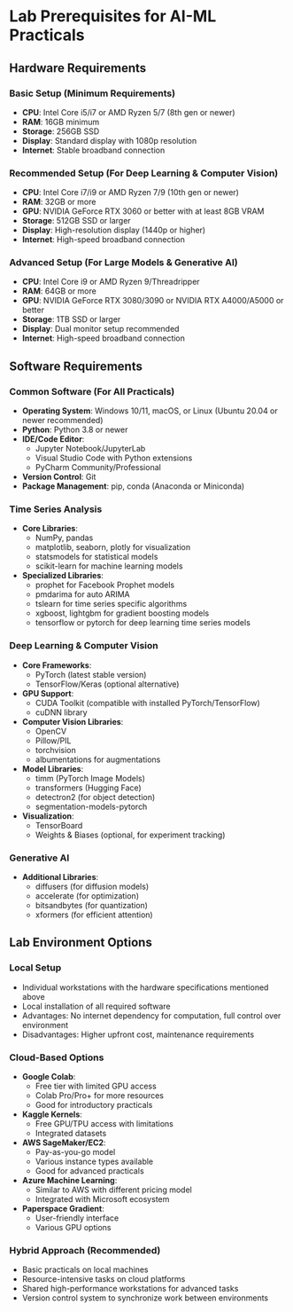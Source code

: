 # Lab Prerequisites for AI-ML Practicals

## Hardware Requirements

### Basic Setup (Minimum Requirements)
- **CPU**: Intel Core i5/i7 or AMD Ryzen 5/7 (8th gen or newer)
- **RAM**: 16GB minimum
- **Storage**: 256GB SSD
- **Display**: Standard display with 1080p resolution
- **Internet**: Stable broadband connection

### Recommended Setup (For Deep Learning & Computer Vision)
- **CPU**: Intel Core i7/i9 or AMD Ryzen 7/9 (10th gen or newer)
- **RAM**: 32GB or more
- **GPU**: NVIDIA GeForce RTX 3060 or better with at least 8GB VRAM
- **Storage**: 512GB SSD or larger
- **Display**: High-resolution display (1440p or higher)
- **Internet**: High-speed broadband connection

### Advanced Setup (For Large Models & Generative AI)
- **CPU**: Intel Core i9 or AMD Ryzen 9/Threadripper
- **RAM**: 64GB or more
- **GPU**: NVIDIA GeForce RTX 3080/3090 or NVIDIA RTX A4000/A5000 or better
- **Storage**: 1TB SSD or larger
- **Display**: Dual monitor setup recommended
- **Internet**: High-speed broadband connection

## Software Requirements

### Common Software (For All Practicals)
- **Operating System**: Windows 10/11, macOS, or Linux (Ubuntu 20.04 or newer recommended)
- **Python**: Python 3.8 or newer
- **IDE/Code Editor**: 
  - Jupyter Notebook/JupyterLab
  - Visual Studio Code with Python extensions
  - PyCharm Community/Professional
- **Version Control**: Git
- **Package Management**: pip, conda (Anaconda or Miniconda)

### Time Series Analysis
- **Core Libraries**:
  - NumPy, pandas
  - matplotlib, seaborn, plotly for visualization
  - statsmodels for statistical models
  - scikit-learn for machine learning models
- **Specialized Libraries**:
  - prophet for Facebook Prophet models
  - pmdarima for auto ARIMA
  - tslearn for time series specific algorithms
  - xgboost, lightgbm for gradient boosting models
  - tensorflow or pytorch for deep learning time series models

### Deep Learning & Computer Vision
- **Core Frameworks**:
  - PyTorch (latest stable version)
  - TensorFlow/Keras (optional alternative)
- **GPU Support**:
  - CUDA Toolkit (compatible with installed PyTorch/TensorFlow)
  - cuDNN library
- **Computer Vision Libraries**:
  - OpenCV
  - Pillow/PIL
  - torchvision
  - albumentations for augmentations
- **Model Libraries**:
  - timm (PyTorch Image Models)
  - transformers (Hugging Face)
  - detectron2 (for object detection)
  - segmentation-models-pytorch
- **Visualization**:
  - TensorBoard
  - Weights & Biases (optional, for experiment tracking)

### Generative AI
- **Additional Libraries**:
  - diffusers (for diffusion models)
  - accelerate (for optimization)
  - bitsandbytes (for quantization)
  - xformers (for efficient attention)

## Lab Environment Options

### Local Setup
- Individual workstations with the hardware specifications mentioned above
- Local installation of all required software
- Advantages: No internet dependency for computation, full control over environment
- Disadvantages: Higher upfront cost, maintenance requirements

### Cloud-Based Options
- **Google Colab**: 
  - Free tier with limited GPU access
  - Colab Pro/Pro+ for more resources
  - Good for introductory practicals
- **Kaggle Kernels**:
  - Free GPU/TPU access with limitations
  - Integrated datasets
- **AWS SageMaker/EC2**:
  - Pay-as-you-go model
  - Various instance types available
  - Good for advanced practicals
- **Azure Machine Learning**:
  - Similar to AWS with different pricing model
  - Integrated with Microsoft ecosystem
- **Paperspace Gradient**:
  - User-friendly interface
  - Various GPU options

### Hybrid Approach (Recommended)
- Basic practicals on local machines
- Resource-intensive tasks on cloud platforms
- Shared high-performance workstations for advanced tasks
- Version control system to synchronize work between environments
